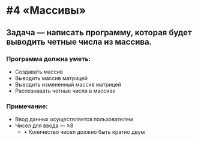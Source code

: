 # #4 «Массивы»

## Задача — написать программу, которая будет выводить четные числа из массива.

### Программа должна уметь:

- Создавать массив
- Выводить массив матрицей
- Выводить измененный массив матрицей
- Распознавать четные числа в массиве

### Примечание:

- Ввод данных осуществляется пользователем
- Чисел для ввода — ≥8
    - • Количество чисел должно быть кратно двум
